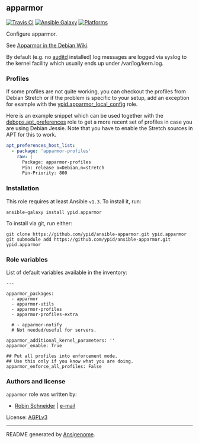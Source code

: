 ## apparmor

[![Travis CI](http://img.shields.io/travis/ypid/ansible-apparmor.svg?style=flat)](http://travis-ci.org/ypid/ansible-apparmor)
[![Ansible Galaxy](http://img.shields.io/badge/galaxy-ypid.apparmor-660198.svg?style=flat)](https://galaxy.ansible.com/list#/roles/3015)
[![Platforms](http://img.shields.io/badge/platforms-debian-lightgrey.svg?style=flat)](#)


Configure apparmor.

See [Apparmor in the Debian Wiki](https://wiki.debian.org/AppArmor/HowToUse).

By default (e.g. no [auditd] installed) log messages are logged via syslog to
the kernel facility which usually ends up under /var/log/kern.log.

### Profiles

If some profiles are not quite working, you can checkout the profiles from Debian Stretch or if the problem is specific to your setup, add an exception for example with the [ypid.apparmor_local_config] role.

Here is an example snippet which can be used together with the [debops.apt_preferences] role to get a more recent set of profiles in case you are using Debian Jessie. Note that you have to enable the Stretch sources in APT for this to work.

```YAML
apt_preferences_host_list:
  - package: 'apparmor-profiles'
    raw: |
      Package: apparmor-profiles
      Pin: release o=Debian,n=stretch
      Pin-Priority: 800
```

[auditd]: https://packages.debian.org/search?keywords=auditd
[ypid.apparmor_local_config]: https://galaxy.ansible.com/list#/roles/4649
[debops.apt_preferences]: https://galaxy.ansible.com/list#/roles/1552

### Installation

This role requires at least Ansible `v1.3`. To install it, run:

    ansible-galaxy install ypid.apparmor

To install via git, run either:

    git clone https://github.com/ypid/ansible-apparmor.git ypid.apparmor
    git submodule add https://github.com/ypid/ansible-apparmor.git ypid.apparmor




### Role variables

List of default variables available in the inventory:

    ---
    
    apparmor_packages:
      - apparmor
      - apparmor-utils
      - apparmor-profiles
      - apparmor-profiles-extra
    
      # - apparmor-notify
      # Not needed/useful for servers.
    
    apparmor_additional_kernel_parameters: ''
    apparmor_enable: True
    
    ## Put all profiles into enforcement mode.
    ## Use this only if you know what you are doing.
    apparmor_enforce_all_profiles: False




### Authors and license

`apparmor` role was written by:

- [Robin Schneider](https://github.com/ypid) | [e-mail](mailto:ypid@riseup.net)

License: [AGPLv3](https://tldrlegal.com/license/gnu-affero-general-public-license-v3-%28agpl-3.0%29)

***

README generated by [Ansigenome](https://github.com/nickjj/ansigenome/).

